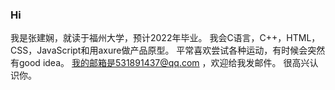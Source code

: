 ### Hi
   我是张建娴，就读于福州大学，预计2022年毕业。
   我会C语言，C++，HTML，CSS，JavaScript和用axure做产品原型。
   平常喜欢尝试各种运动，有时候会突然有good idea。
   我的邮箱是531891437@qq.com ，欢迎给我发邮件。
   很高兴认识你。


